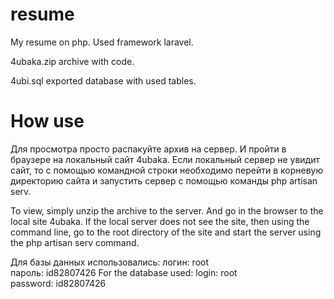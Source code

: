 # resume
My resume on php. Used framework laravel.

4ubaka.zip archive with code.

4ubi.sql exported database with used tables. 


# How use 
Для просмотра просто распакуйте архив на сервер. И пройти в браузере на локальный сайт 4ubaka. Если локальный сервер не увидит сайт, то с помощью командной строки необходимо перейти в корневую директорию сайта и запустить сервер с помощью команды php artisan serv.


To view, simply unzip the archive to the server. And go in the browser to the local site 4ubaka. If the local server does not see the site, then using the command line, go to the root directory of the site and start the server using the php artisan serv command.

Для базы данных использовались:
                   логин: root  
                   пароль: id82807426
For the database used:
                   login: root  
                   password: id82807426
